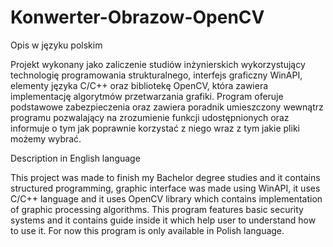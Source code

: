 # Konwerter-Obrazow-OpenCV
Opis w języku polskim

Projekt wykonany jako zaliczenie studiów inżynierskich wykorzystujący technologię programowania strukturalnego, interfejs graficzny WinAPI, elementy języka C/C++ oraz bibliotekę OpenCV, która zawiera implementację algorytmów przetwarzania grafiki.
Program oferuje podstawowe zabezpieczenia oraz zawiera poradnik umieszczony wewnątrz programu pozwalający na zrozumienie funkcji udostępnionych oraz informuje o tym jak poprawnie korzystać z niego wraz z tym jakie pliki możemy wybrać.

Description in English language

This project was made to finish my Bachelor degree studies and it contains structured programming, graphic interface was made using WinAPI, it uses C/C++ language and it uses OpenCV library which contains implementation of graphic processing algorithms.
This program features basic security systems and it contains guide inside it which help user to understand how to use it. For now this program is only available in Polish language.
